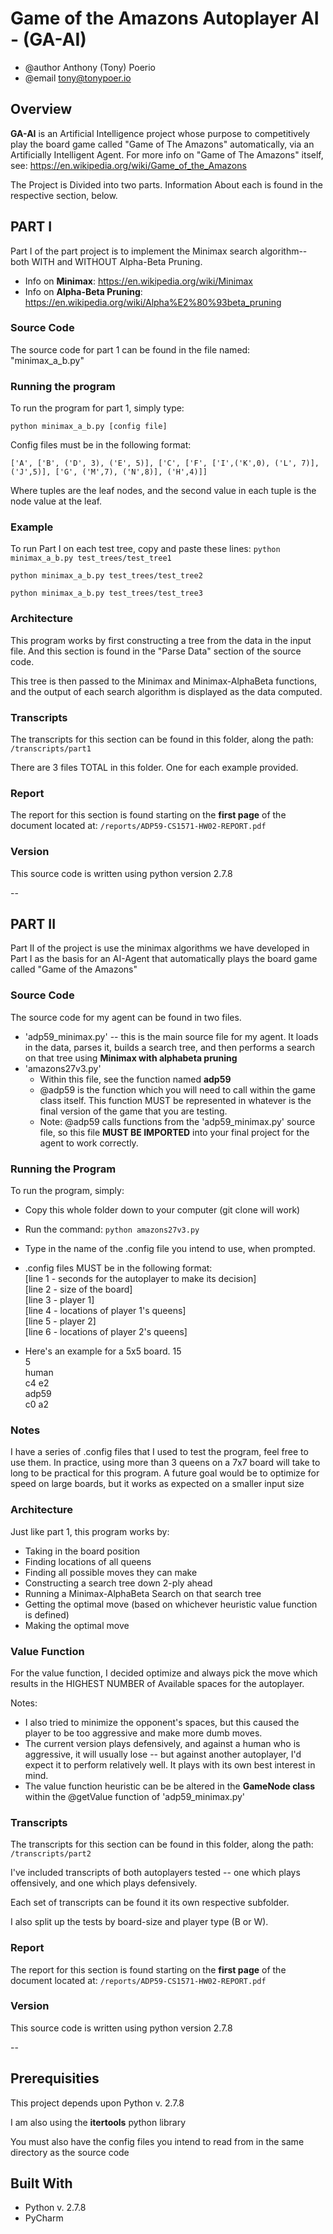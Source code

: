 # Game of the Amazons Autoplayer AI - (GA-AI)
* @author Anthony (Tony) Poerio
* @email tony@tonypoer.io

## Overview
**GA-AI** is an Artificial Intelligence project whose purpose to competitively play the board game called "Game of The Amazons" automatically, via an Artificially Intelligent Agent.
For more info on "Game of The Amazons" itself, see: https://en.wikipedia.org/wiki/Game_of_the_Amazons

The Project is Divided into two parts. Information About each is found in the respective section, below.

## PART I
Part I of the part project is to  implement the Minimax search algorithm--both WITH and WITHOUT Alpha-Beta Pruning.

* Info on **Minimax**: https://en.wikipedia.org/wiki/Minimax
* Info on **Alpha-Beta Pruning**:  https://en.wikipedia.org/wiki/Alpha%E2%80%93beta_pruning

### Source Code
The source code for part 1 can be found in the file named: "minimax_a_b.py"

### Running the program
To run the program for part 1, simply type:

`python minimax_a_b.py [config file]`

Config files must be in the following format:

`['A', ['B', ('D', 3), ('E', 5)], ['C', ['F', ['I',('K',0), ('L', 7)],('J',5)], ['G', ('M',7), ('N',8)], ('H',4)]]`

Where tuples are the leaf nodes, and the second value in each tuple is the node value at the leaf.

### Example
To run Part I on each test tree, copy and paste these lines:
`python minimax_a_b.py test_trees/test_tree1`

`python minimax_a_b.py test_trees/test_tree2`

`python minimax_a_b.py test_trees/test_tree3`
### Architecture
This program works by first constructing a tree from the data in the input file. And this section is found in the "Parse Data" section of the source code.

This tree is then passed to the Minimax and Minimax-AlphaBeta functions, and the output of each search algorithm is displayed as the data computed.


### Transcripts
The transcripts for this section can be found in this folder, along the path:
`/transcripts/part1`

There are 3 files TOTAL in this folder. One for each example provided.

### Report
The report for this section is found starting on the **first page** of the document located at:
`/reports/ADP59-CS1571-HW02-REPORT.pdf`

### Version
This source code is written using python version 2.7.8

--

## PART II
Part II of the project is use the minimax algorithms we have developed in Part I as the basis for an AI-Agent that automatically plays the board game called "Game of the Amazons"

### Source Code
The source code for my agent can be found in two files.

* 'adp59_minimax.py' -- this is the main source file for my agent. It loads in the data, parses it, builds a search tree, and then performs a search on that tree using **Minimax with alphabeta pruning**
* 'amazons27v3.py'
    - Within this file, see the function named **adp59**
    - @adp59 is the function which you will need to call within the game class itself. This function MUST be represented in whatever is the final version of the game that you are testing.
    - Note: @adp59 calls functions from the 'adp59_minimax.py' source file, so this file **MUST BE IMPORTED** into your final project for the agent to work correctly.

### Running the Program
To run the program, simply:
* Copy this whole folder down to your computer (git clone will work)
* Run the command:
`python amazons27v3.py`
* Type in the name of the .config file you intend to use, when prompted.
* .config files MUST be in the following format:  
[line 1 - seconds for the autoplayer to make its decision]  
[line 2 - size of the board]  
[line 3 - player 1]  
[line 4 - locations of player 1's queens]  
[line 5 - player 2]  
[line 6 - locations of player 2's queens]  

* Here's an example for a 5x5 board.
15  
5  
human  
c4 e2  
adp59  
c0 a2  


### Notes
I have a series of .config files that I used to test the program, feel free to use them. In practice, using more than 3 queens on a 7x7 board will take to long to be practical for this program. A future goal would be to optimize for speed on large boards, but it works as expected on a smaller input size

### Architecture
Just like part 1, this program works by:
* Taking in the board position
* Finding locations of all queens
* Finding all possible moves they can make
* Constructing a search tree down 2-ply ahead
* Running a Minimax-AlphaBeta Search on that search tree
* Getting the optimal move (based on whichever heuristic value function is defined)
* Making the optimal move

### Value Function
For the value function, I decided optimize and always pick the move which results in the HIGHEST NUMBER of Available spaces for the autoplayer.

Notes:
* I also tried to minimize the opponent's spaces, but this caused the player to be too aggressive and make more dumb moves.
* The current version plays defensively, and against a human who is aggressive, it will usually lose -- but against another autoplayer, I'd expect it to perform relatively well. It plays with its own best interest in mind.
* The value function heuristic can be be altered in the **GameNode class** within the @getValue function of 'adp59_minimax.py'

### Transcripts
The transcripts for this section can be found in this folder, along the path:
`/transcripts/part2`

I've included transcripts of both autoplayers tested -- one which plays offensively, and one which plays defensively.

Each set of transcripts can be found it its own respective subfolder.

I also split up the tests by board-size and player type (B or W).


### Report
The report for this section is found starting on the **first page** of the document located at:
`/reports/ADP59-CS1571-HW02-REPORT.pdf`

### Version
This source code is written using python version 2.7.8

--


## Prerequisities

This project depends upon Python v. 2.7.8

I am also using the **itertools** python library

You must also have the config files you intend to read from in the same directory as the source code

## Built With

* Python v. 2.7.8
* PyCharm

